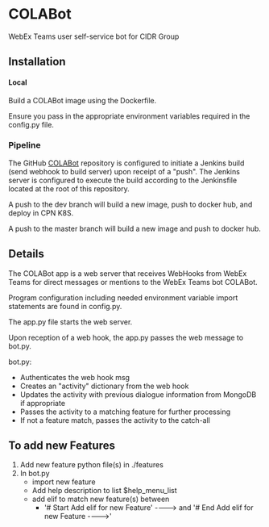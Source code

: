 # COLABot
WebEx Teams user self-service bot for CIDR Group

## Installation
#### Local
Build a COLABot image using the Dockerfile.

Ensure you pass in the appropriate environment variables required in the config.py file.


### Pipeline
The GitHub [COLABot](https://github.com/ciscops/colabot) repository is configured to initiate a Jenkins build 
(send webhook to build server) upon receipt of a "push". The Jenkins server is configured to execute the build according
 to the Jenkinsfile located at the root of this repository. 


A push to the dev branch will build a new image, push to docker hub, and deploy in CPN K8S.


A push to the master branch will build a new image and push to docker hub. 

## Details
The COLABot app is a web server that receives WebHooks from WebEx Teams for direct messages or mentions to the WebEx Teams
bot COLABot. 

Program configuration including needed environment variable import statements are found in config.py.

The app.py file starts the web server.

Upon reception of a web hook, the app.py passes the web message to bot.py.

bot.py:
  - Authenticates the web hook msg
  - Creates an "activity" dictionary from the web hook
  - Updates the activity with previous dialogue information from MongoDB if appropriate
  - Passes the activity to a matching feature for further processing
  - If not a feature match, passes the activity to the catch-all

## To add new Features
1. Add new feature python file(s) in ./features
2. In bot.py
    - import new feature
    - Add help description to list $help_menu_list 
    - add elif to match new feature(s) between
        - '# Start Add elif for new Feature' ----> and '# End Add elif for new Feature ---->'
